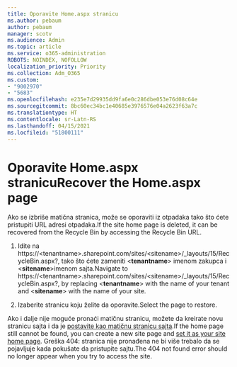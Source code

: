 ```yaml
---
title: Oporavite Home.aspx stranicu
ms.author: pebaum
author: pebaum
manager: scotv
ms.audience: Admin
ms.topic: article
ms.service: o365-administration
ROBOTS: NOINDEX, NOFOLLOW
localization_priority: Priority
ms.collection: Adm_O365
ms.custom:
- "9002970"
- "5683"
ms.openlocfilehash: e235e7d29935dd9fa6e0c286dbe053e76d08c64e
ms.sourcegitcommit: 8bc60ec34bc1e40685e3976576e04a2623f63a7c
ms.translationtype: HT
ms.contentlocale: sr-Latn-RS
ms.lasthandoff: 04/15/2021
ms.locfileid: "51800111"
---
```

# <a name="recover-the-homeaspx-page"></a><span data-ttu-id="e4c06-102">Oporavite Home.aspx stranicu</span><span class="sxs-lookup"><span data-stu-id="e4c06-102">Recover the Home.aspx page</span></span>

<span data-ttu-id="e4c06-103">Ako se izbriše matična stranica, može se oporaviti iz otpadaka tako što ćete pristupiti URL adresi otpadaka.</span><span class="sxs-lookup"><span data-stu-id="e4c06-103">If the site home page is deleted, it can be recovered from the Recycle Bin by accessing the Recycle Bin URL.</span></span>

1. <span data-ttu-id="e4c06-104">Idite na https://\<tenantname>.sharepoint.com/sites/\<sitename>/_layouts/15/RecycleBin.aspx?, tako što ćete zameniti <**tenantname**> imenom zakupca i <**sitename**>imenom sajta.</span><span class="sxs-lookup"><span data-stu-id="e4c06-104">Navigate to https://\<tenantname>.sharepoint.com/sites/\<sitename>/_layouts/15/RecycleBin.aspx?, by replacing <**tenantname**> with the name of your tenant and <**sitename**> with the name of your site.</span></span>

2. <span data-ttu-id="e4c06-105">Izaberite stranicu koju želite da oporavite.</span><span class="sxs-lookup"><span data-stu-id="e4c06-105">Select the page to restore.</span></span>

<span data-ttu-id="e4c06-106">Ako i dalje nije moguće pronaći matičnu stranicu, možete da kreirate novu stranicu sajta i da je [postavite kao matičnu stranicu sajta](https://support.microsoft.com/en-gb/office/use-a-different-page-for-your-sharepoint-site-home-page-35a5022c-f84a-455d-985e-c691ab5dfa17?ui=en-us&rs=en-gb&ad=gb).</span><span class="sxs-lookup"><span data-stu-id="e4c06-106">If the home page still cannot be found, you can create a new site page and [set it as your site home page](https://support.microsoft.com/en-gb/office/use-a-different-page-for-your-sharepoint-site-home-page-35a5022c-f84a-455d-985e-c691ab5dfa17?ui=en-us&rs=en-gb&ad=gb).</span></span> <span data-ttu-id="e4c06-107">Greška 404: stranica nije pronađena ne bi više trebalo da se pojavljuje kada pokušate da pristupite sajtu.</span><span class="sxs-lookup"><span data-stu-id="e4c06-107">The 404 not found error should no longer appear when you try to access the site.</span></span>
